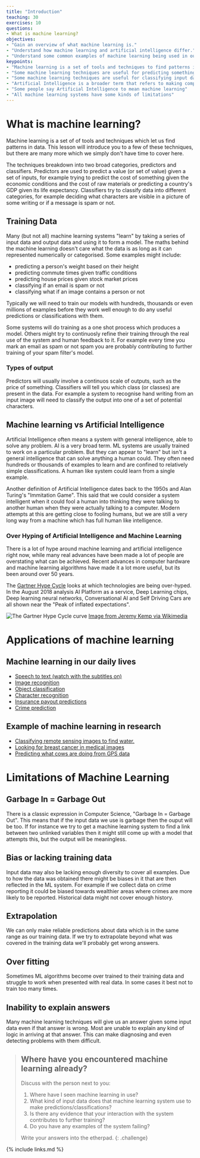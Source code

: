 ```yaml
---
title: "Introduction"
teaching: 30
exercises: 10
questions:
- What is machine learning?
objectives:
- "Gain an overview of what machine learning is."
- "Understand how machine learning and artificial intelligence differ."
- "Understand some common examples of machine learning being used in our daily lives"
keypoints:
- "Machine learning is a set of tools and techniques to find patterns in data."
- "Some machine learning techniques are useful for predicting something given some input data."
- "Some machine learning techniques are useful for classifying input data and working out which class it belongs to."
- "Artificial Intelligence is a broader term that refers to making computers show human like intelligence."
- "Some people say Artificial Intelligence to mean machine learning"
- "All machine learning systems have some kinds of limitations"
---
```


# What is machine learning?

Machine learning is a set of of tools and techniques which let us find patterns in data. This lesson will introduce you to a few of these techniques, but there are many more which we simply don't have time to cover here. 

The techniques breakdown into two broad categories, predictors and classifiers. Predictors are used to predict a value (or set of value) given a set of inputs, for example trying to predict the cost of something given the economic conditions and the cost of raw materials or predicting a country's GDP given its life expectancy. Classifiers try to classify data into different categories, for example deciding what characters are visible in a picture of some writing or if a message is spam or not. 


## Training Data

Many (but not all) machine learning systems "learn" by taking a series of input data and output data and using it to form a model. The maths behind the machine learning doesn't care what the data is as long as it can represented numerically or categorised. Some examples might include:

* predicting a person's weight based on their height
* predicting commute times given traffic conditions
* predicting house prices given stock market prices
* classifying if an email is spam or not
* classifying what if an image contains a person or not


Typically we will need to train our models with hundreds, thousands or even millions of examples before they work well enough to do any useful predictions or classifications with them. 

Some systems will do training as a one shot process which produces a model. Others might try to continuosly refine their training through the real use of the system and human feedback to it. For example every time you mark an email as spam or not spam you are probably contributing to further training of your spam filter's model. 

### Types of output

Predictors will usually involve a continuos scale of outputs, such as the price of something. Classifiers will tell you which class (or classes) are present in the data. For example a system to recognise hand writing from an input image will need to classify the output into one of a set of potential characters. 


## Machine learning vs Artificial Intelligence

Artificial Intelligence often means a system with general intelligence, able to solve any problem. AI is a very broad term. ML systems are usually trained to work on a particular problem. But they can appear to "learn" but isn't a general intelligence that can solve anything a human could. They often need hundreds or thousands of examples to learn and are confined to relatively simple classifications. A human like system could learn from a single example. 

Another definition of Artificial Intelligence dates back to the 1950s and Alan Turing's "Immitation Game". This said that we could consider a system intelligent when it could fool a human into thinking they were talking to another human when they were actually talking to a computer. Modern attempts at this are getting close to fooling humans, but we are still a very long way from a machine which has full human like intelligence.

### Over Hyping of Artificial Intelligence and Machine Learning

There is a lot of hype around machine learning and artificial intelligence right now, while many real advances have been made a lot of people are overstating what can be achieved. Recent advances in computer hardware and machine learning algorithms have made it a lot more useful, but its been around over 50 years. 

The [Gartner Hype Cycle](https://www.gartner.com/en/research/methodologies/gartner-hype-cycle) looks at which technologies are being over-hyped. In the August 2018 analysis AI Platform as a service, Deep Learning chips, Deep learning neural networks, Conversational AI and Self Driving Cars are all shown near the "Peak of inflated expectations". 

![The Gartner Hype Cycle curve](https://upload.wikimedia.org/wikipedia/commons/9/94/Gartner_Hype_Cycle.svg)
[Image from Jeremy Kemp via Wikimedia](https://en.wikipedia.org/wiki/File:Gartner_Hype_Cycle.svg)

# Applications of machine learning

## Machine learning in our daily lives

 * [Speech to text (watch with the subtitles on)](https://www.youtube.com/watch?v=J3lYLphzAnw)
 * [Image recognition](https://www.youtube.com/watch?v=eve8DkkVdhI)
 * [Object classification](https://www.youtube.com/watch?v=VOC3huqHrss)
 * [Character recognition](https://www.youtube.com/watch?v=ocB8uDYXtt0)
 * [Insurance payout predictions](https://www.youtube.com/watch?v=Q3vknDOy6Bs)
 * [Crime prediction](https://www.youtube.com/watch?v=7Ly7yAzLDjA)


## Example of machine learning in research
 * [Classifying remote sensing images to find water.](https://pure.aber.ac.uk/portal/files/29140808/remotesensing_11_00593.pdf)
 * [Looking for breast cancer in medical images](https://pure.aber.ac.uk/portal/files/28421096/08003418.pdf)
 * [Predicting what cows are doing from GPS data](https://pure.aber.ac.uk/portal/files/6707587/JDS_DairyModel_Revised_2.docx)



# Limitations of Machine Learning

## Garbage In = Garbage Out

There is a classic expression in Computer Science, "Garbage In = Garbage Out". This means that if the input data we use is garbage then the ouput will be too. If for instance we try to get a machine learning system to find a link between two unlinked variables then it might still come up with a model that attempts this, but the output will be meaningless. 

## Bias or lacking training data

Input data may also be lacking enough diversity to cover all examples. Due to how the data was obtained there might be biases in it that are then reflected in the ML system. For example if we collect data on crime reporting it could be biased towards wealthier areas where crimes are more likely to be reported. Historical data might not cover enough history.

## Extrapolation

We can only make reliable predictions about data which is in the same range as our training data. If we try to extrapolate beyond what was covered in the training data we'll probably get wrong answers. 

## Over fitting

Sometimes ML algorithms become over trained to their training data and struggle to work when presented with real data. In some cases it best not to train too many times. 

## Inability to explain answers

Many machine learning techniques will give us an answer given some input data even if that answer is wrong. Most are unable to explain any kind of logic in arriving at that answer. This can make diagnosing and even detecting problems with them difficult. 

> ## Where have you encountered machine learning already?
>
> Discuss with the person next to you:
>
> 1. Where have I seen machine learning in use?
> 2. What kind of input data does that machine learning system use to make predictions/classifications?
> 3. Is there any evidence that your interaction with the system contributes to further training?
> 4. Do you have any examples of the system failing?
>
> Write your answers into the etherpad.
{: .challenge}

{% include links.md %}
